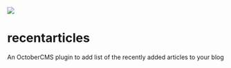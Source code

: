 <img src="https://octobercms.com/storage/app/uploads/public/600/74d/150/thumb_19957_64_64_0_0_auto.png" />

# recentarticles
An OctoberCMS plugin to add list of the recently added articles to your blog
